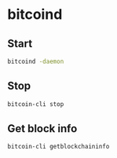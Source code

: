 # bitcoind

## Start

```sh
bitcoind -daemon
```

## Stop

```sh
bitcoin-cli stop
```

## Get block info

```sh
bitcoin-cli getblockchaininfo
```
